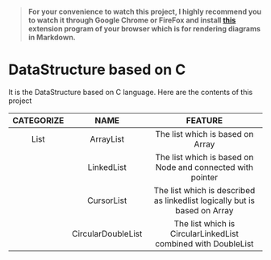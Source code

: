 > **For your convenience to watch this project, I highly recommend you to watch it through Google Chrome or FireFox and install [this](https://github.com/BackMarket/github-mermaid-extension) extension program of your browser which is for rendering diagrams in Markdown.**


# DataStructure based on C

It is the DataStructure based on C language. Here are the contents of this project

| CATEGORIZE |        NAME        |                                  FEATURE                                  |
|:----------:|:------------------:|:-------------------------------------------------------------------------:|
|    List    |      ArrayList     |                      The list which is based on Array                     |
|            |     LinkedList     |         The list which is based on Node and connected with pointer        |
|            |     CursorList     | The list which is described as linkedlist logically but is based on Array |
|            | CircularDoubleList |       The list which is CircularLinkedList combined with DoubleList       |
